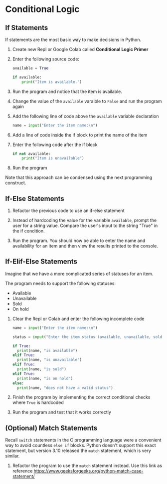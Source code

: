 # Conditional Logic

## If Statements
If statements are the most basic way to make decisions in Python.

1. Create new Repl or Google Colab called **Conditional Logic Primer**
1. Enter the following source code:

    ```python
    available = True
    
    if available:
        print("Item is available.")
    ```

1. Run the program and notice that the item is available.

1. Change the value of the `available` varaible to `False` and run the program again 

1. Add the following line of code above the `available` variable declaration

    ```python
    name = input("Enter the item name:\n")
    ```

1. Add a line of code inside the if block to print the name of the item

1. Enter the following code after the if block

    ```python
    if not available:
        print("Item is unavailable")
    ```

1. Run the program

Note that this approach can be condensed using the next programming construct.

## If-Else Statements
1. Refactor the previous code to use an if-else statement

1. Instead of hardcoding the value for the variable `available`, prompt the user for a string value. Compare the user's input to the string "True" in the if condition.

1. Run the program. You should now be able to enter the name and availability for an item and then view the results printed to the console.

## If-Elif-Else Statements
Imagine that we have a more complicated series of statuses for an item.

The program needs to support the following statuses:

- Available
- Unavailable
- Sold
- On hold

1. Clear the Repl or Colab and enter the following incomplete code

    ```python
    name = input("Enter the item name:\n")

    status = input("Enter the item status (available, unavailable, sold, or on-hold):\n")

    if True:
      print(name, "is available")
    elif True:
      print(name, "is unavailable")
    elif True:
      print(name, "is sold")
    elif True:
      print(name, "is on hold")
    else:
      print(name, "does not have a valid status")
    ```

1. Finish the program by implementing the correct conditional checks where `True` is hardcoded

1. Run the program and test that it works correctly

## (Optional) Match Statements
Recall `switch` statements in the C programming language were a convenient way to avoid countless `else if` blocks. Python doesn't support this exact statement, but version 3.10 released the `match` statement, which is very similar.

1. Refactor the program to use the `match` statement instead. Use this link as reference https://www.geeksforgeeks.org/python-match-case-statement/

